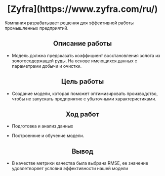 

<h1 align="center">[Zyfra](https://www.zyfra.com/ru/)</h1>
Компания разрабатывает решения для эффективной работы промышленных предприятий.

<h2 align="center">Описание работы</h2>

* Модель должна предсказать коэффициент восстановления золота из золотосодержащей руды. На основе имеющихся данных с параметрами добычи и очистки. 

<h2 align="center">Цель работы</h2>

* Создание модели, которая поможет оптимизировать производство, чтобы не запускать предприятие с убыточными характеристиками.

<h2 align="center">Ход работ</h2>

* Подготовка и анализ данных

* Построенние и обучение модели.
 
<h2 align="center">Вывод</h2>

* В качестве метрики качества была выбрана RMSE, ее значение удовлетворяет условия эффективности нашей модели
